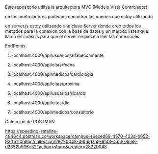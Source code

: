 Este repositorio utiliza la arquitectura MVC (Modelo Vista Controlador)

en los controladores podemos encontrar las queries que estoy utilizando

en server.js estoy utilizando una clase Server donde creo todos los metodos para la conexion con la base de datos y 
un metodo listen que llamo en index.js para que el server empieze a leer las conexiones

EndPoints.

1. localhost:4000/api/usuarios/alfabeticamente

2. localhost:4000/api/citas/fecha

3. localhost:4000/api/medicos/cardiologia

4. localhost:4000/api/citas/proxima

5. localhost:4000/api/usuarios/ricardo

6. localhost:4000/api/citas/dia

7. localhost:4000/api/medicos/consultorio

Coleccion de POSTMAN 

https://speeding-satellite-484644.postman.co/workspace/campus~f6eced69-4570-433d-b652-93ffb110b8bc/collection/28220048-460bd7b9-9f43-4a58-8ce9-d2352b936e32?action=share&creator=28220048